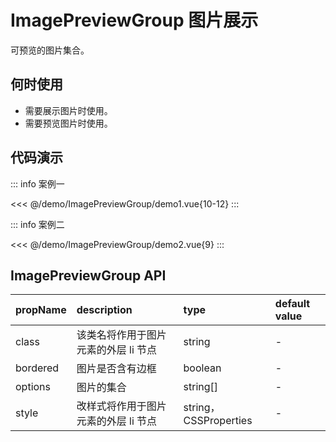 <script setup lang="ts">
  import Demo1 from '@/demo/ImagePreviewGroup/demo1.vue';
  import Demo2 from '@/demo/ImagePreviewGroup/demo2.vue';
</script>

# ImagePreviewGroup 图片展示

可预览的图片集合。

## 何时使用

- 需要展示图片时使用。
- 需要预览图片时使用。

## 代码演示

::: info 案例一
<Demo1 />

<<< @/demo/ImagePreviewGroup/demo1.vue{10-12}
:::

::: info 案例二
<Demo2 />

<<< @/demo/ImagePreviewGroup/demo2.vue{9}
:::

## ImagePreviewGroup API

| propName | description                          | type                  | default value |
| -------- | :----------------------------------- | :-------------------- | :------------ |
| class    | 该类名将作用于图片元素的外层 li 节点 | string                | -             |
| bordered | 图片是否含有边框                     | boolean               | -             |
| options  | 图片的集合                           | string[]              | -             |
| style    | 改样式将作用于图片元素的外层 li 节点 | string，CSSProperties | -             |
